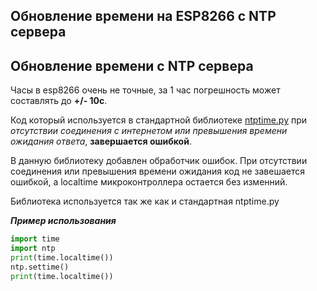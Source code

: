 ## Обновление времени на ESP8266 с NTP сервера

Обновление времени с NTP сервера
---
Часы в esp8266 очень не точные, за 1 час погрешность может составлять до **+/- 10с**. 

Код который используется в стандартной библиотеке [ntptime.py](https://github.com/micropython/micropython/blob/master/ports/esp8266/modules/ntptime.py) при *отсутствии соединения с интернетом или превышения времени ожидания ответа*, **завершается ошибкой**. 

В данную библиотеку добавлен обработчик ошибок. При отсутствии соединения или превышения времени ожидания код не завешается ошибкой, а localtime микроконтроллера остается без изменний.

Библиотека используется так же как и стандартная ntptime.py

***Пример использования***
```python
import time
import ntp
print(time.localtime())
ntp.settime()
print(time.localtime()) 
```
